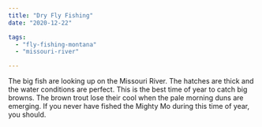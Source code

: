 ```yaml
---
title: "Dry Fly Fishing"
date: "2020-12-22"

tags: 
  - "fly-fishing-montana"
  - "missouri-river"

---
```




The big fish are looking up on the Missouri River. The hatches are thick and the water conditions are perfect. This is the best time of year to catch big browns. The brown trout lose their cool when the pale morning duns are emerging. If you never have fished the Mighty Mo during this time of year, you should.
